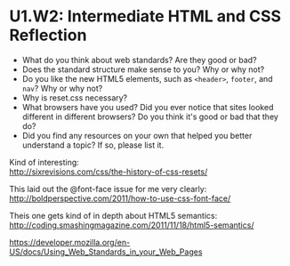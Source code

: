 # U1.W2: Intermediate HTML and CSS Reflection

* What do you think about web standards? Are they good or bad?
* Does the standard structure make sense to you? Why or why not?
* Do you like the new HTML5 elements, such as `<header>`, `footer`, and `nav`? Why or why not?
* Why is reset.css necessary? 
* What browsers have you used? Did you ever notice that sites looked different in different browsers? Do you think it's good or bad that they do?
* Did you find any resources on your own that helped you better understand a topic? If so, please list it.

Kind of interesting:<br>
http://sixrevisions.com/css/the-history-of-css-resets/


This laid out the @font-face issue for me very clearly:
http://boldperspective.com/2011/how-to-use-css-font-face/


Theis one gets kind of in depth about HTML5 semantics:
http://coding.smashingmagazine.com/2011/11/18/html5-semantics/

https://developer.mozilla.org/en-US/docs/Using_Web_Standards_in_your_Web_Pages